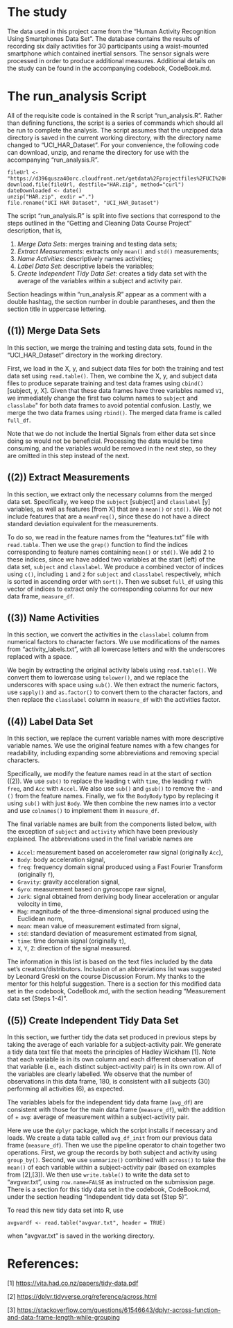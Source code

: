 The study
=========

The data used in this project came from the “Human Activity Recognition
Using Smartphones Data Set”. The database contains the results of
recording six daily activities for 30 participants using a waist-mounted
smartphone which contained inertial sensors. The sensor signals were
processed in order to produce additional measures. Additional details on
the study can be found in the accompanying codebook, CodeBook.md.

The run\_analysis Script
========================

All of the requisite code is contained in the R script
“run\_analysis.R”. Rather than defining functions, the script is a
series of commands which should all be run to complete the analysis. The
script assumes that the unzipped data directory is saved in the current
working directory, with the directory name changed to
“UCI\_HAR\_Dataset”. For your convenience, the following code can
download, unzip, and rename the directory for use with the accompanying
“run\_analysis.R”.

    fileUrl <- "https://d396qusza40orc.cloudfront.net/getdata%2Fprojectfiles%2FUCI%20HAR%20Dataset.zip"
    download.file(fileUrl, destfile="HAR.zip", method="curl") 
    dateDownloaded <- date()
    unzip("HAR.zip", exdir =".")
    file.rename("UCI HAR Dataset", "UCI_HAR_Dataset")

The script “run\_analysis.R” is split into five sections that correspond
to the steps outlined in the “Getting and Cleaning Data Course Project”
description, that is,

1.  *Merge Data Sets*: merges training and testing data sets;
2.  *Extract Measurements*: extracts only `mean()` and `std()`
    measurements;
3.  *Name Activities*: descriptively names activities;
4.  *Label Data Set*: descriptive labels the variables;
5.  *Create Independent Tidy Data Set*: creates a tidy data set with the
    average of the variables within a subject and activity pair.

Section headings within “run\_analysis.R” appear as a comment with a
double hashtag, the section number in double parantheses, and then the
section title in uppercase lettering.

((1)) Merge Data Sets
---------------------

In this section, we merge the training and testing data sets, found in
the “UCI\_HAR\_Dataset” directory in the working directory.

First, we load in the X, y, and subject data files for both the training
and test data set using `read.table()`. Then, we combine the X, y, and
subject data files to produce separate training and test data frames
using `cbind()` \[subject, y, X\]. Given that these data frames have
three variables named `V1`, we immediately change the first two column
names to `subject` and `classlabe`" for both data frames to avoid
potential confusion. Lastly, we merge the two data frames using
`rbind()`. The merged data frame is called `full_df`.

Note that we do not include the Inertial Signals from either data set
since doing so would not be beneficial. Processing the data would be
time consuming, and the variables would be removed in the next step, so
they are omitted in this step instead of the next.

((2)) Extract Measurements
--------------------------

In this section, we extract only the necessary columns from the merged
data set. Specifically, we keep the `subject` \[subject\] and
`classlabel` \[y\] variables, as well as features \[from X\] that are a
`mean()` or `std()`. We do not include features that are a `meanFreq()`,
since these do not have a direct standard deviation equivalent for the
measurements.

To do so, we read in the feature names from the “features.txt” file with
`read.table`. Then we use the `grep()` function to find the indices
corresponding to feature names containing `mean()` or `std()`. We add 2
to these indices, since we have added two variables at the start (left)
of the data set, `subject` and `classlabel`. We produce a combined
vector of indices using `c()`, including `1` and `2` for `subject` and
`classlabel` respectively, which is sorted in ascending order with
`sort()`. Then we subset `full_df` using this vector of indices to
extract only the corresponding columns for our new data frame,
`measure_df`.

((3)) Name Activities
---------------------

In this section, we convert the activities in the `classlabel` column
from numerical factors to character factors. We use modifications of the
names from “activity\_labels.txt”, with all lowercase letters and with
the underscores replaced with a space.

We begin by extracting the original activity labels using
`read.table()`. We convert them to lowercase using `tolower()`, and we
replace the underscores with space using `sub()`. We then extract the
numeric factors, use `sapply()` and `as.factor()` to convert them to the
character factors, and then replace the `classlabel` column in
`measure_df` with the activities factor.

((4)) Label Data Set
--------------------

In this section, we replace the current variable names with more
descriptive variable names. We use the original feature names with a few
changes for readability, including expanding some abbreviations and
removing special characters.

Specifically, we modify the feature names read in at the start of
section ((2)). We use `sub()` to replace the leading `t` with `time`,
the leading `f` with `freq`, and `Acc` with `Accel`. We also use `sub()`
and `gsub()` to remove the `-` and `()` from the feature names. Finally,
we fix the `BodyBody` typo by replacing it using `sub()` with just
`Body`. We then combine the new names into a vector and use `colnames()`
to implement them in `measure_df`.

The final variable names are built from the components listed below,
with the exception of `subject` and `activity` which have been
previously explained. The abbreviations used in the final variable names
are

-   `Accel`: measurement based on accelerometer raw signal (originally
    `Acc`),
-   `Body`: body acceleration signal,
-   `freq`: frequency domain signal produced using a Fast Fourier
    Transform (originally `f`),
-   `Gravity`: gravity acceleration signal,
-   `Gyro`: measurement based on gyroscope raw signal,
-   `Jerk`: signal obtained from deriving body linear acceleration or
    angular velocity in time,
-   `Mag`: magnitude of the three-dimensional signal produced using the
    Euclidean norm,
-   `mean`: mean value of measurement estimated from signal,
-   `std`: standard deviation of measurement estimated from signal,
-   `time`: time domain signal (originally `t`),
-   `X`, `Y`, `Z`: direction of the signal measured.

The information in this list is based on the text files included by the
data set’s creators/distributors. Inclusion of an abbreviations list was
suggested by Leonard Greski on the course Discussion Forum. My thanks to
the mentor for this helpful suggestion. There is a section for this
modified data set in the codebook, CodeBook.md, with the section heading
“Measurement data set (Steps 1-4)”.

((5)) Create Independent Tidy Data Set
--------------------------------------

In this section, we further tidy the data set produced in previous steps
by taking the average of each variable for a subject-activity pair. We
generate a tidy data text file that meets the principles of Hadley
Wickham \[1\]. Note that each variable is in its own column and each
different observation of that variable (i.e., each distinct
subject-activity pair) is in its own row. All of the variables are
clearly labelled. We observe that the number of observations in this
data frame, 180, is consistent with all subjects (30) performing all
activities (6), as expected.

The variables labels for the independent tidy data frame (`avg_df`) are
consistent with those for the main data frame (`measure_df`), with the
addition of + `avg`: average of measurement within a subject-activity
pair.

Here we use the `dplyr` package, which the script installs if necessary
and loads. We create a data table called `avg_df_init` from our previous
data frame (`measure_df`). Then we use the pipeline operator to chain
together two operations. First, we group the records by both subject and
activity using `group_by()`. Second, we use `summarize()` combined with
`across()` to take the `mean()` of each variable within a
subject-activity pair (based on examples from \[2\],\[3\]). We then use
`write.table()` to write the data set to “avgvar.txt”, using
`row.name=FALSE` as instructed on the submission page. There is a
section for this tidy data set in the codebook, CodeBook.md, under the
section heading “Independent tidy data set (Step 5)”.

To read this new tidy data set into R, use

    avgvardf <- read.table("avgvar.txt", header = TRUE)

when “avgvar.txt” is saved in the working directory.

References:
===========

\[1\]
<a href="https://vita.had.co.nz/papers/tidy-data.pdf" class="uri">https://vita.had.co.nz/papers/tidy-data.pdf</a>

\[2\]
<a href="https://dplyr.tidyverse.org/reference/across.html" class="uri">https://dplyr.tidyverse.org/reference/across.html</a>

\[3\]
<a href="https://stackoverflow.com/questions/61546643/dplyr-across-function-and-data-frame-length-while-grouping" class="uri">https://stackoverflow.com/questions/61546643/dplyr-across-function-and-data-frame-length-while-grouping</a>
